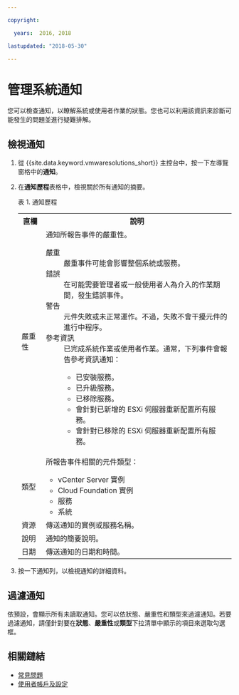 ```yaml
---

copyright:

  years:  2016, 2018

lastupdated: "2018-05-30"

---
```


# 管理系統通知

您可以檢查通知，以瞭解系統或使用者作業的狀態。您也可以利用該資訊來診斷可能發生的問題並進行疑難排解。

## 檢視通知

1. 從 {{site.data.keyword.vmwaresolutions_short}} 主控台中，按一下左導覽窗格中的**通知**。
2. 在**通知歷程**表格中，檢視關於所有通知的摘要。

   表 1. 通知歷程

    <table>
      <tr>
        <th>直欄</th>
        <th>說明       </th>
      </tr>
      <tr>
        <td>嚴重性</td>
        <td>通知所報告事件的嚴重性。<dl class="dl">
          <dt class="dt dlterm">嚴重 </dt>
          <dd class="dd">嚴重事件可能會影響整個系統或服務。</dd>
          <dt class="dt dlterm">錯誤</dt>
          <dd class="dd">在可能需要管理者或一般使用者人為介入的作業期間，發生錯誤事件。</dd>
          <dt class="dt dlterm">警告</dt>
          <dd class="dd">元件失敗或未正常運作。不過，失敗不會干擾元件的進行中程序。</dd>
            <dt class="dt dlterm">參考資訊</dt>
            <dd class="dd">已完成系統作業或使用者作業。通常，下列事件會報告參考資訊通知：<ul class="ul">
                <li class="li">已安裝服務。</li>
                <li class="li">已升級服務。</li>
                <li class="li">已移除服務。</li>
                <li class="li">會針對已新增的 ESXi 伺服器重新配置所有服務。</li>
                <li class="li">會針對已移除的 ESXi 伺服器重新配置所有服務。</li>
              </ul>
            </dd>
          </dl>
        </td>
       </tr>
       <tr>
         <td>類型      </td>
         <td>所報告事件相關的元件類型：<ul><li>vCenter Server 實例</li><li>Cloud Foundation 實例</li><li>服務</li><li>系統</li></ul></td>
       </tr>
       <tr>
         <td>資源</td>
         <td>傳送通知的實例或服務名稱。</td>
       </tr>
       <tr>
         <td>說明       </td>
         <td>通知的簡要說明。</td>
       </tr>
       <tr>
         <td>日期 </td>
         <td>傳送通知的日期和時間。</td>
       </tr>
    </table>                                       

3. 按一下通知列，以檢視通知的詳細資料。

## 過濾通知

依預設，會顯示所有未讀取通知。您可以依狀態、嚴重性和類型來過濾通知。若要過濾通知，請僅針對要在**狀態**、**嚴重性**或**類型**下拉清單中顯示的項目來選取勾選框。

## 相關鏈結

* [常見問題](faq.html)
* [使用者帳戶及設定](useraccount.html)
